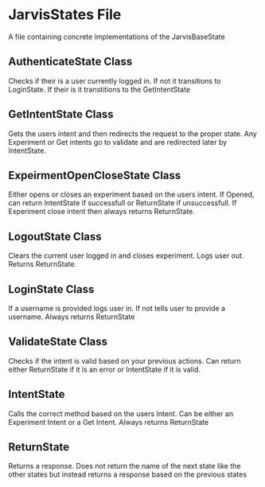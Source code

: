 # JarvisStates File
A file containing concrete implementations of the JarvisBaseState

## AuthenticateState Class
Checks if their is a user currently logged in.
If not it transitions to LoginState. If their is
it transtitions to the GetIntentState

## GetIntentState Class
Gets the users intent and then redirects the request to the proper
state. Any Experiment or Get intents go to validate and are redirected later by IntentState.

## ExpeirmentOpenCloseState Class
Either opens or closes an experiment based on the users intent.
If Opened, can return IntentState if successfull or ReturnState
if unsuccessfull. If Experiment close intent then always returns ReturnState.

## LogoutState Class
Clears the current user logged in and closes experiment.
Logs user out. Returns ReturnState.

## LoginState Class
If a username is provided logs user in. If not tells user to provide a username.
Always returns ReturnState

## ValidateState Class
Checks if the intent is valid based on your previous actions. Can return either ReturnState if
it is an error or IntentState if it is valid.

## IntentState
Calls the correct method based on the users Intent. Can be either an Experiment Intent or a Get Intent.
Always returns ReturnState

## ReturnState
Returns a response. Does not return the name of the next state like the other states but instead
returns a response based on the previous states

